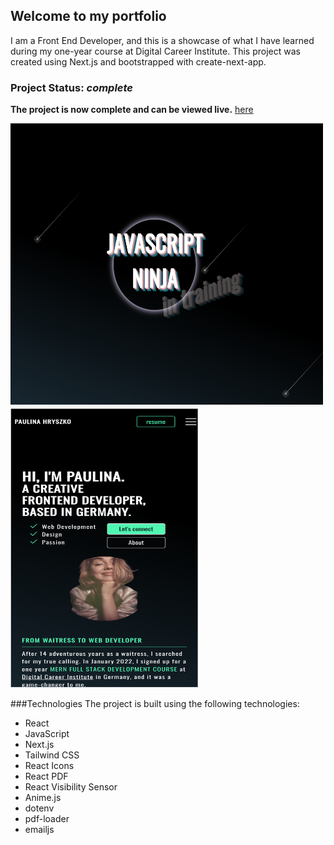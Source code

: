 

## Welcome to my portfolio

I am a Front End Developer, and this is a showcase of what I have learned during my one-year course at Digital Career Institute. This project was created using Next.js and bootstrapped with create-next-app.


### Project Status: _complete_ 
**The project is now complete and can be viewed live.** [here](https://portfolio2023-eta.vercel.app/)



<img src='./src/assets/projects/portfolio.png' width='500' height='450' />
<img src='./src/assets/projects/portfolio_mobile.png' width='300' height='450' />

###Technologies
The project is built using the following technologies:

- React
- JavaScript
- Next.js
- Tailwind CSS
- React Icons
- React PDF
- React Visibility Sensor
- Anime.js
- dotenv
- pdf-loader
- emailjs

